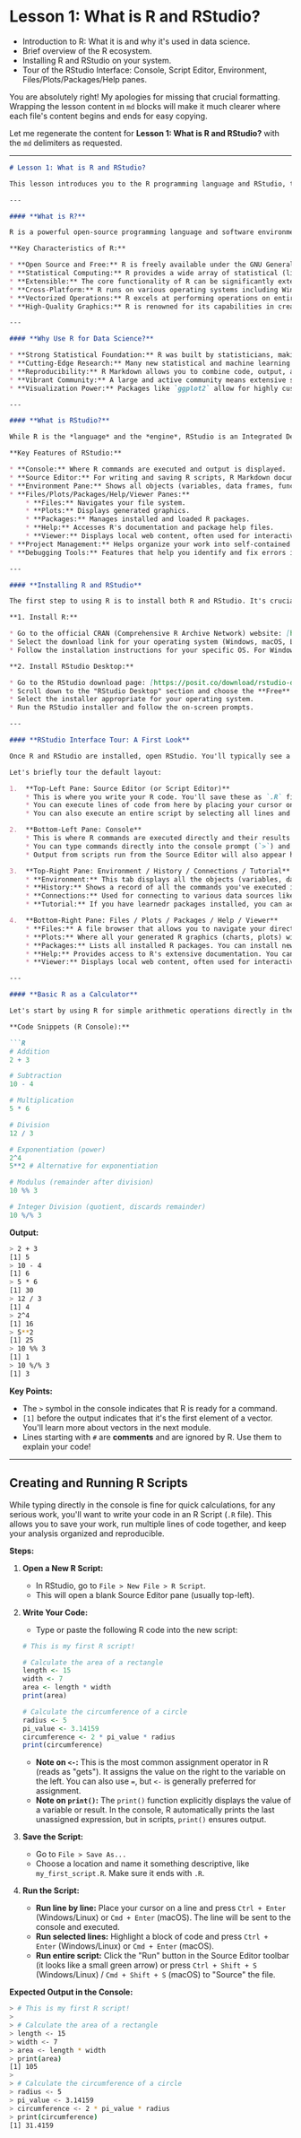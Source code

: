 # Lesson 1: What is R and RStudio?

* Introduction to R: What it is and why it's used in data science.
* Brief overview of the R ecosystem.
* Installing R and RStudio on your system.
* Tour of the RStudio Interface: Console, Script Editor, Environment, Files/Plots/Packages/Help panes.

You are absolutely right! My apologies for missing that crucial formatting. Wrapping the lesson content in `md` blocks will make it much clearer where each file's content begins and ends for easy copying.

Let me regenerate the content for **Lesson 1: What is R and RStudio?** with the `md` delimiters as requested.

---

```md
# Lesson 1: What is R and RStudio?

This lesson introduces you to the R programming language and RStudio, the most popular Integrated Development Environment (IDE) for R. Understanding these foundational tools is crucial for any aspiring R user.

---

#### **What is R?**

R is a powerful open-source programming language and software environment specifically designed for statistical computing and graphics. It's widely used by statisticians, data analysts, researchers, and data scientists across various industries.

**Key Characteristics of R:**

* **Open Source and Free:** R is freely available under the GNU General Public License, meaning anyone can use, distribute, and modify it. This fosters a vibrant community and a wealth of freely available packages.
* **Statistical Computing:** R provides a wide array of statistical (linear and nonlinear modeling, classical statistical tests, time-series analysis, classification, clustering, etc.) and graphical techniques.
* **Extensible:** The core functionality of R can be significantly extended through **packages**. There are over 20,000 packages available on CRAN (Comprehensive R Archive Network) covering virtually every aspect of data analysis.
* **Cross-Platform:** R runs on various operating systems including Windows, macOS, and Linux.
* **Vectorized Operations:** R excels at performing operations on entire vectors or matrices at once, which makes code more concise and often more efficient than traditional looping in other languages.
* **High-Quality Graphics:** R is renowned for its capabilities in creating sophisticated and aesthetically pleasing static and interactive data visualizations.

---

#### **Why Use R for Data Science?**

* **Strong Statistical Foundation:** R was built by statisticians, making it inherently strong for statistical analysis and modeling.
* **Cutting-Edge Research:** Many new statistical and machine learning methods are first implemented in R packages.
* **Reproducibility:** R Markdown allows you to combine code, output, and prose into high-quality reports, facilitating reproducible research.
* **Vibrant Community:** A large and active community means extensive support, tutorials, and ready-to-use solutions.
* **Visualization Power:** Packages like `ggplot2` allow for highly customized and publication-quality graphics.

---

#### **What is RStudio?**

While R is the *language* and the *engine*, RStudio is an Integrated Development Environment (IDE) that provides a user-friendly interface for working with R. Think of it as a control center that makes writing, executing, and debugging R code much easier and more efficient. While you can use R without RStudio, it's highly recommended for a smoother and more productive workflow.

**Key Features of RStudio:**

* **Console:** Where R commands are executed and output is displayed.
* **Source Editor:** For writing and saving R scripts, R Markdown documents, and other files.
* **Environment Pane:** Shows all objects (variables, data frames, functions) currently loaded in your R session.
* **Files/Plots/Packages/Help/Viewer Panes:**
    * **Files:** Navigates your file system.
    * **Plots:** Displays generated graphics.
    * **Packages:** Manages installed and loaded R packages.
    * **Help:** Accesses R's documentation and package help files.
    * **Viewer:** Displays local web content, often used for interactive plots or Shiny apps.
* **Project Management:** Helps organize your work into self-contained projects, ensuring reproducibility.
* **Debugging Tools:** Features that help you identify and fix errors in your code.

---

#### **Installing R and RStudio**

The first step to using R is to install both R and RStudio. It's crucial to install **R first**, and then **RStudio**.

**1. Install R:**

* Go to the official CRAN (Comprehensive R Archive Network) website: [https://cran.r-project.org/](https://cran.r-project.org/)
* Select the download link for your operating system (Windows, macOS, Linux).
* Follow the installation instructions for your specific OS. For Windows, download the base distribution and run the installer. For macOS, download the latest package. For Linux, follow the instructions for your distribution.

**2. Install RStudio Desktop:**

* Go to the RStudio download page: [https://posit.co/download/rstudio-desktop/](https://posit.co/download/rstudio-desktop/) (Posit is the company behind RStudio).
* Scroll down to the "RStudio Desktop" section and choose the **Free** version.
* Select the installer appropriate for your operating system.
* Run the RStudio installer and follow the on-screen prompts.

---

#### **RStudio Interface Tour: A First Look**

Once R and RStudio are installed, open RStudio. You'll typically see a layout divided into four main panes (though you can customize this).

Let's briefly tour the default layout:

1.  **Top-Left Pane: Source Editor (or Script Editor)**
    * This is where you write your R code. You'll save these as `.R` files.
    * You can execute lines of code from here by placing your cursor on the line and pressing `Ctrl + Enter` (Windows/Linux) or `Cmd + Enter` (macOS).
    * You can also execute an entire script by selecting all lines and pressing `Ctrl + Enter`/`Cmd + Enter`, or by clicking the "Run" button in the toolbar.

2.  **Bottom-Left Pane: Console**
    * This is where R commands are executed directly and their results are displayed.
    * You can type commands directly into the console prompt (`>`) and press `Enter` to execute them.
    * Output from scripts run from the Source Editor will also appear here.

3.  **Top-Right Pane: Environment / History / Connections / Tutorial**
    * **Environment:** This tab displays all the objects (variables, data frames, functions) you have created or loaded in your current R session. It's very useful for keeping track of your data.
    * **History:** Shows a record of all the commands you've executed in the console.
    * **Connections:** Used for connecting to various data sources like databases.
    * **Tutorial:** If you have learnedr packages installed, you can access interactive tutorials here.

4.  **Bottom-Right Pane: Files / Plots / Packages / Help / Viewer**
    * **Files:** A file browser that allows you to navigate your directories, open files, and create new ones.
    * **Plots:** Where all your generated R graphics (charts, plots) will appear. You can export or zoom into them here.
    * **Packages:** Lists all installed R packages. You can install new packages, update existing ones, and load/unload them from here.
    * **Help:** Provides access to R's extensive documentation. You can search for function help, package documentation, and more.
    * **Viewer:** Displays local web content, often used for interactive visualizations created with packages like `plotly` or for local Shiny applications.

---

#### **Basic R as a Calculator**

Let's start by using R for simple arithmetic operations directly in the **Console**. This is the simplest way to interact with R.

**Code Snippets (R Console):**

```R
# Addition
2 + 3

# Subtraction
10 - 4

# Multiplication
5 * 6

# Division
12 / 3

# Exponentiation (power)
2^4
5**2 # Alternative for exponentiation

# Modulus (remainder after division)
10 %% 3

# Integer Division (quotient, discards remainder)
10 %/% 3
```

**Output:**

```bash
> 2 + 3
[1] 5
> 10 - 4
[1] 6
> 5 * 6
[1] 30
> 12 / 3
[1] 4
> 2^4
[1] 16
> 5**2
[1] 25
> 10 %% 3
[1] 1
> 10 %/% 3
[1] 3
```

**Key Points:**

* The `>` symbol in the console indicates that R is ready for a command.
* `[1]` before the output indicates that it's the first element of a vector. You'll learn more about vectors in the next module.
* Lines starting with `#` are **comments** and are ignored by R. Use them to explain your code!

---

## **Creating and Running R Scripts**

While typing directly in the console is fine for quick calculations, for any serious work, you'll want to write your code in an R Script (`.R` file). This allows you to save your work, run multiple lines of code together, and keep your analysis organized and reproducible.

**Steps:**

1. **Open a New R Script:**
    * In RStudio, go to `File > New File > R Script`.
    * This will open a blank Source Editor pane (usually top-left).

2. **Write Your Code:**
    * Type or paste the following R code into the new script:

    ```R
    # This is my first R script!

    # Calculate the area of a rectangle
    length <- 15
    width <- 7
    area <- length * width
    print(area)

    # Calculate the circumference of a circle
    radius <- 5
    pi_value <- 3.14159
    circumference <- 2 * pi_value * radius
    print(circumference)
    ```

    * **Note on `<-`:** This is the most common assignment operator in R (reads as "gets"). It assigns the value on the right to the variable on the left. You can also use `=`, but `<-` is generally preferred for assignment.
    * **Note on `print()`:** The `print()` function explicitly displays the value of a variable or result. In the console, R automatically prints the last unassigned expression, but in scripts, `print()` ensures output.

3. **Save the Script:**
    * Go to `File > Save As...`
    * Choose a location and name it something descriptive, like `my_first_script.R`. Make sure it ends with `.R`.

4. **Run the Script:**
    * **Run line by line:** Place your cursor on a line and press `Ctrl + Enter` (Windows/Linux) or `Cmd + Enter` (macOS). The line will be sent to the console and executed.
    * **Run selected lines:** Highlight a block of code and press `Ctrl + Enter` (Windows/Linux) or `Cmd + Enter` (macOS).
    * **Run entire script:** Click the "Run" button in the Source Editor toolbar (it looks like a small green arrow) or press `Ctrl + Shift + S` (Windows/Linux) / `Cmd + Shift + S` (macOS) to "Source" the file.

**Expected Output in the Console:**

```bash
> # This is my first R script!
>
> # Calculate the area of a rectangle
> length <- 15
> width <- 7
> area <- length * width
> print(area)
[1] 105
>
> # Calculate the circumference of a circle
> radius <- 5
> pi_value <- 3.14159
> circumference <- 2 * pi_value * radius
> print(circumference)
[1] 31.4159
```
